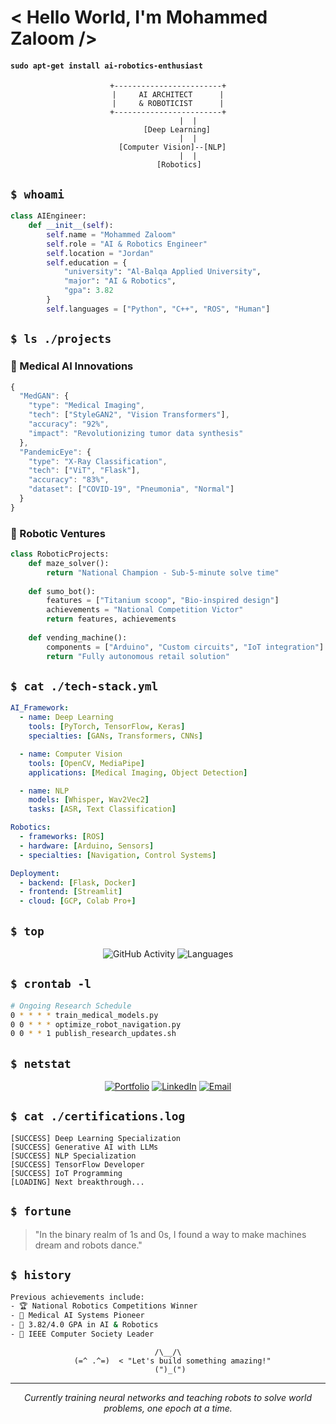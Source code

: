# < Hello World, I'm Mohammed Zaloom /> 
#### `sudo apt-get install ai-robotics-enthusiast`

<div align="center">

```ascii
+------------------------+
|     AI ARCHITECT      |
|     & ROBOTICIST      |
+------------------------+
         |  |
    [Deep Learning]
         |  |
  [Computer Vision]--[NLP]
         |  |
     [Robotics]
```

</div>

## `$ whoami`
```python
class AIEngineer:
    def __init__(self):
        self.name = "Mohammed Zaloom"
        self.role = "AI & Robotics Engineer"
        self.location = "Jordan"
        self.education = {
            "university": "Al-Balqa Applied University",
            "major": "AI & Robotics",
            "gpa": 3.82
        }
        self.languages = ["Python", "C++", "ROS", "Human"]
```

## `$ ls ./projects`
### 🧬 Medical AI Innovations
```javascript
{
  "MedGAN": {
    "type": "Medical Imaging",
    "tech": ["StyleGAN2", "Vision Transformers"],
    "accuracy": "92%",
    "impact": "Revolutionizing tumor data synthesis"
  },
  "PandemicEye": {
    "type": "X-Ray Classification",
    "tech": ["ViT", "Flask"],
    "accuracy": "83%",
    "dataset": ["COVID-19", "Pneumonia", "Normal"]
  }
}
```

### 🤖 Robotic Ventures
```python
class RoboticProjects:
    def maze_solver():
        return "National Champion - Sub-5-minute solve time"
    
    def sumo_bot():
        features = ["Titanium scoop", "Bio-inspired design"]
        achievements = "National Competition Victor"
        return features, achievements
    
    def vending_machine():
        components = ["Arduino", "Custom circuits", "IoT integration"]
        return "Fully autonomous retail solution"
```

## `$ cat ./tech-stack.yml`
```yaml
AI_Framework:
  - name: Deep Learning
    tools: [PyTorch, TensorFlow, Keras]
    specialties: [GANs, Transformers, CNNs]

  - name: Computer Vision
    tools: [OpenCV, MediaPipe]
    applications: [Medical Imaging, Object Detection]

  - name: NLP
    models: [Whisper, Wav2Vec2]
    tasks: [ASR, Text Classification]

Robotics:
  - frameworks: [ROS]
  - hardware: [Arduino, Sensors]
  - specialties: [Navigation, Control Systems]

Deployment:
  - backend: [Flask, Docker]
  - frontend: [Streamlit]
  - cloud: [GCP, Colab Pro+]
```

## `$ top`
<div align="center">

![GitHub Activity](https://github-readme-stats.vercel.app/api?username=mozaloom&show_icons=true&theme=synthwave&hide_border=true)
![Languages](https://github-readme-stats.vercel.app/api/top-langs/?username=mozaloom&layout=compact&theme=synthwave&hide_border=true)

</div>

## `$ crontab -l`
```bash
# Ongoing Research Schedule
0 * * * * train_medical_models.py
0 0 * * * optimize_robot_navigation.py
0 0 * * 1 publish_research_updates.sh
```

## `$ netstat`
<div align="center">

[![Portfolio](https://img.shields.io/badge/Portfolio-FF4088?style=for-the-badge&logo=google-chrome&logoColor=white)](https://mohammedzaloom-portfolio.onrender.com)
[![LinkedIn](https://img.shields.io/badge/LinkedIn-FF4088?style=for-the-badge&logo=linkedin&logoColor=white)](https://www.linkedin.com/in/mozaloom/)
[![Email](https://img.shields.io/badge/Email-FF4088?style=for-the-badge&logo=gmail&logoColor=white)](mailto:mozaloom@ieee.org)

</div>

## `$ cat ./certifications.log`
```log
[SUCCESS] Deep Learning Specialization
[SUCCESS] Generative AI with LLMs
[SUCCESS] NLP Specialization
[SUCCESS] TensorFlow Developer
[SUCCESS] IoT Programming
[LOADING] Next breakthrough...
```

## `$ fortune`
> "In the binary realm of 1s and 0s, I found a way to make machines dream and robots dance."

## `$ history`
```bash
Previous achievements include:
- 🏆 National Robotics Competitions Winner
- 🧠 Medical AI Systems Pioneer
- 🎯 3.82/4.0 GPA in AI & Robotics
- 🌟 IEEE Computer Society Leader
```

<div align="center">

```ascii
   /\__/\   
  (=^ .^=)  < "Let's build something amazing!"
   (")_(")  
```

</div>

---
<div align="center">

*Currently training neural networks and teaching robots to solve world problems, one epoch at a time.*

</div>
